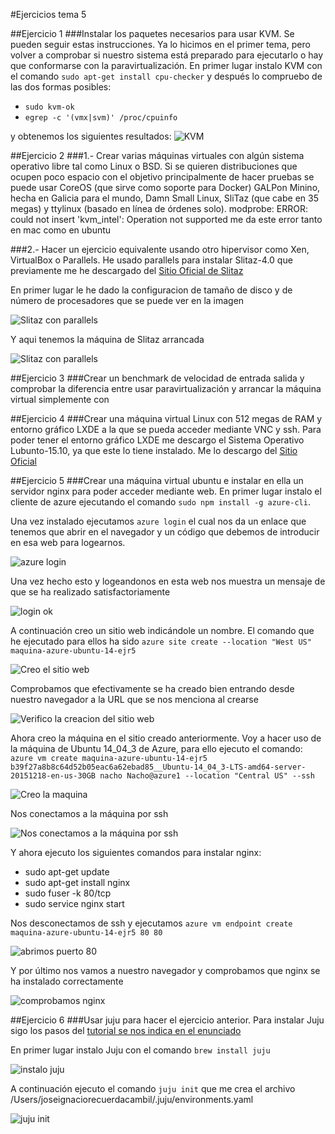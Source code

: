 #Ejercicios tema 5


##Ejercicio 1
###Instalar los paquetes necesarios para usar KVM. Se pueden seguir estas instrucciones. Ya lo hicimos en el primer tema, pero volver a comprobar si nuestro sistema está preparado para ejecutarlo o hay que conformarse con la paravirtualización.
En primer lugar instalo KVM con el comando `sudo apt-get install cpu-checker` y después lo compruebo de las dos formas posibles:

* `sudo kvm-ok`
* `egrep -c '(vmx|svm)' /proc/cpuinfo`

y obtenemos los siguientes resultados:
![KVM](1.1)



##Ejercicio 2
###1.- Crear varias máquinas virtuales con algún sistema operativo libre tal como Linux o BSD. Si se quieren distribuciones que ocupen poco espacio con el objetivo principalmente de hacer pruebas se puede usar CoreOS (que sirve como soporte para Docker) GALPon Minino, hecha en Galicia para el mundo, Damn Small Linux, SliTaz (que cabe en 35 megas) y ttylinux (basado en línea de órdenes solo).
modprobe: ERROR: could not insert 'kvm_intel': Operation not supported
me da este error tanto en mac como en ubuntu

###2.- Hacer un ejercicio equivalente usando otro hipervisor como Xen, VirtualBox o Parallels.
He usado parallels para instalar Slitaz-4.0 que previamente me he descargado del [Sitio Oficial de Slitaz](http://www.slitaz.org/en/)

En primer lugar le he dado la configuracion de tamaño de disco y de número de procesadores que se puede ver en la imagen

![Slitaz con parallels](2.2.1)

Y aqui tenemos la máquina de Slitaz arrancada

![Slitaz con parallels](2.2.2)



##Ejercicio 3
###Crear un benchmark de velocidad de entrada salida y comprobar la diferencia entre usar paravirtualización y arrancar la máquina virtual simplemente con



##Ejercicio 4
###Crear una máquina virtual Linux con 512 megas de RAM y entorno gráfico LXDE a la que se pueda acceder mediante VNC y ssh.
Para poder tener el entorno gráfico LXDE me descargo el Sistema Operativo Lubunto-15.10, ya que este lo tiene instalado. Me lo descargo del [Sitio Oficial](https://help.ubuntu.com/community/Lubuntu/GetLubuntu)


##Ejercicio 5
###Crear una máquina virtual ubuntu e instalar en ella un servidor nginx para poder acceder mediante web.
En primer lugar instalo el cliente de azure ejecutando el comando `sudo npm install -g azure-cli`.

Una vez instalado ejecutamos `azure login` el cual nos da un enlace que tenemos que abrir en el navegador y un código que debemos de introducir en esa web para logearnos.

![azure login](5.1)

Una vez hecho esto y logeandonos en esta web nos muestra un mensaje de que se ha realizado satisfactoriamente

![login ok](5.2)

A continuación creo un sitio web indicándole un nombre. El comando que he ejecutado para ellos ha sido `azure site create --location "West US" maquina-azure-ubuntu-14-ejr5`

![Creo el sitio web](5.3)

Comprobamos que efectivamente se ha creado bien entrando desde nuestro navegador a la URL que se nos menciona al crearse

![Verifico la creacion del sitio web](5.4)

Ahora creo la máquina en el sitio creado anteriormente. Voy a hacer uso de la máquina de Ubuntu 14_04_3 de Azure, para ello ejecuto el comando: `azure vm create maquina-azure-ubuntu-14-ejr5 b39f27a8b8c64d52b05eac6a62ebad85__Ubuntu-14_04_3-LTS-amd64-server-20151218-en-us-30GB nacho Nacho@azure1 --location "Central US" --ssh`

![Creo la maquina](5.5)

Nos conectamos a la máquina por ssh 

![Nos conectamos a la máquina por ssh](5.6)

Y ahora ejecuto los siguientes comandos para instalar nginx:

* sudo apt-get update
* sudo apt-get install nginx
* sudo fuser -k 80/tcp
* sudo service nginx start

Nos desconectamos de ssh y ejecutamos `azure vm endpoint create maquina-azure-ubuntu-14-ejr5 80 80`

![abrimos puerto 80](5.7)

Y por último nos vamos a nuestro navegador y comprobamos que nginx se ha instalado correctamente

![comprobamos nginx](5.8)

##Ejercicio 6
###Usar juju para hacer el ejercicio anterior.
Para instalar Juju sigo los pasos del [tutorial se nos indica en el enunciado](https://jujucharms.com/docs/stable/getting-started) 

En primer lugar instalo Juju con el comando `brew install juju`

![instalo juju](6.1)

A continuación ejecuto el comando `juju init` que me crea el archivo /Users/joseignaciorecuerdacambil/.juju/environments.yaml

![juju init](6.2)






